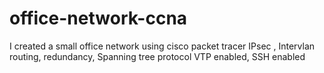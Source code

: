 # office-network-ccna
I created a small office network using cisco packet tracer 
IPsec , Intervlan routing, redundancy, Spanning tree protocol
VTP enabled, SSH enabled 


